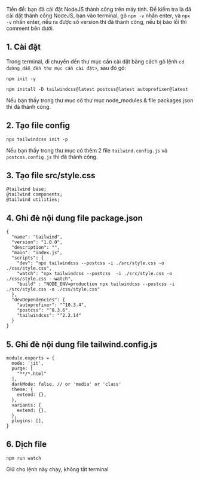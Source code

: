 Tiền đề: bạn đã cài đặt NodeJS thành công trên máy tính. Để kiểm tra là đã cài đặt thành công NodeJS, bạn vào terminal, gõ `npm -v` nhấn enter, và `npx -v` nhấn enter, nếu ra được số version thì đã thành công, nếu bị báo lỗi thì comment bên dưới.

## 1. Cài đặt

Trong terminal, di chuyển đến thư mục cần cài đặt bằng cách gõ lệnh `cd đường_dẫn_đến thư mục cần cài đặt>`, sau đó gõ:

`npm init -y`

`npm install -D tailwindcss@latest postcss@latest autoprefixer@latest`

Nếu bạn thấy trong thư mục có thư mục node_modules & file packages.json thì đã thành công.

## 2. Tạo file config

`npx tailwindcss init -p`

Nếu bạn thấy trong thư mục có thêm 2 file `tailwind.config.js` và `postcss.config.js` thì đã thành công.

## 3. Tạo file src/style.css

```
@tailwind base;
@tailwind components;
@tailwind utilities;
```

## 4. Ghi đè nội dung file package.json
```
{
  "name": "tailwind",
  "version": "1.0.0",
  "description": "",
  "main": "index.js",
  "scripts": {
    "dev": "npx tailwindcss --postcss -i ./src/style.css -o ./css/style.css",
    "watch": "npx tailwindcss --postcss  -i ./src/style.css -o ./css/style.css --watch",
    "build" : "NODE_ENV=production npx tailwindcss --postcss -i ./src/style.css -o ./css/style.css"
  },
  "devDependencies": {
    "autoprefixer": "^10.3.4",
    "postcss": "^8.3.6",
    "tailwindcss": "^2.2.14"
  }
}
```

## 5. Ghi đè nội dung file tailwind.config.js
```
module.exports = {
  mode: 'jit',
  purge: [
    "**/*.html"
  ],
  darkMode: false, // or 'media' or 'class'
  theme: {
    extend: {},
  },
  variants: {
    extend: {},
  },
  plugins: [],
}
```

## 6. Dịch file

`npm run watch`

Giữ cho lệnh này chạy, không tắt terminal
